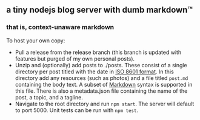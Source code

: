 ## a tiny nodejs blog server with dumb markdown™
### that is, context-unaware markdown

To host your own copy:
- Pull a release from the release branch (this branch is updated with features but purged of my own personal posts).
- Unzip and (optionally) add posts to ./posts. These consist of a single directory per post titled with the date in [ISO 8601 format](https://en.wikipedia.org/wiki/ISO_8601). In this directory add any resources (such as photos) and a file titled `post.md` containing the body text. A subset of [Markdown](https://www.markdownguide.org/) syntax is supported in this file. There is also a metadata.json file containing the name of the post, a topic, and a tagline. 
- Navigate to the root directory and run `npm start`. The server will default to port 5000.
Unit tests can be run with `npm test`.
